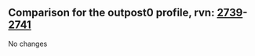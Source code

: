 ## Comparison for the outpost0 profile, rvn: [2739](https://github.com/PRO100KatYT/FortniteProfileRevisions/tree/main/profiles/outpost0/2739%20outpost0.json)-[2741](https://github.com/PRO100KatYT/FortniteProfileRevisions/tree/main/profiles/outpost0/2741%20outpost0.json)

No changes
